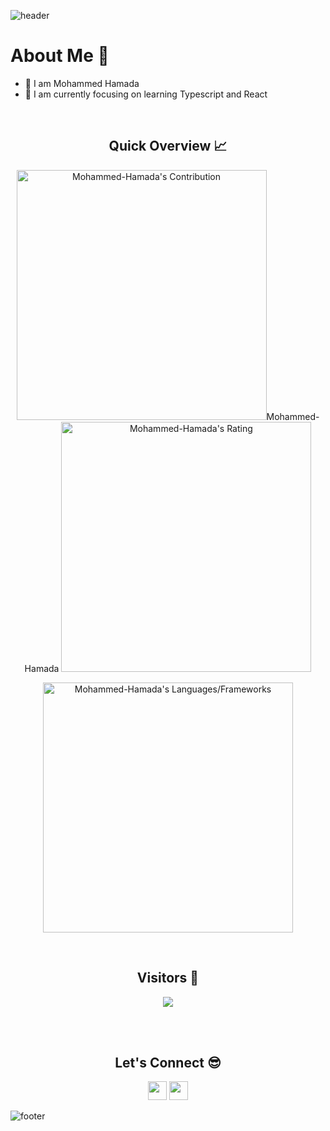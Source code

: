 ![header](https://capsule-render.vercel.app/api?type=waving&color=gradient&height=280&section=header&text=Hi%20there%20%F0%9F%91%8B&fontSize=90)

<h1>About Me 📌</h1>

- 👋 I am Mohammed Hamada
- 🌱 I am currently focusing on learning Typescript and React
<!-- - 🔭 I have 1.5+ years of experince working as a software engineer
- 💻 I worked as a CTO and co-founder at a local startup
- 💁‍♂️ I also worked as a teacher asistant at Birzeit unversity
- 😎 Further more, I taught over 50 people the MERN tech stack!
- ⚡ Fun fact: Sometimes I LOVE to code 24/7 -->

<br />

<h2 align="center">Quick Overview 📈</h2>
  
  <p align = "center">
 
</p>

<p align = "center">
  <img src = "https://github-readme-stats.vercel.app/api?username=Mohammed-Hamada&count_private=true&theme=dracula&hide_border=true" alt = "Mohammed-Hamada's Contribution" width = 400 >Mohammed-Hamada
  <img src = "https://github-readme-streak-stats.herokuapp.com?user=Mohammed-Hamada&count_private=true&theme=dracula&hide_border=true" alt = "Mohammed-Hamada's Rating" width = 400 >

</p>

<p align = "center">

 <img src = "https://github-readme-stats.vercel.app/api/top-langs?username=Mohammed-Hamada&show_icons=true&count_private=true&locale=en&layout=compact&langs_count=10&hide_border=true&bg_color=282A36&title_color=DD6387&text_color=fff&icon_color=fff" alt = "Mohammed-Hamada's Languages/Frameworks" width = 400 />
</p>


<br />
<h2 align="center">Visitors 👀</h2>
<div align="center" >
  <img src="https://profile-counter.glitch.me/Mohammed-Hamada/count.svg"></img>
</div>

<br /><br />
<h2 align="center">Let's Connect 😎</h2>
<p align="center">
  <a href = "mailto:mohammed3rbio@gmail.com"><img src = "https://img.shields.io/badge/Gmail-D14836?style=for-the-badge&logo=gmail&logoColor=white" height = 30></a>
  <a href = "https://www.linkedin.com/in/mohammed-hamada-169056233/"><img src = "https://img.shields.io/badge/LinkedIn-0077B5?style=for-the-badge&logo=linkedin&logoColor=white"     height = 30></a>
 
</p>


![footer](https://capsule-render.vercel.app/api?type=waving&color=gradient&height=150&section=footer)
